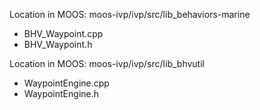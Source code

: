 Location in MOOS: moos-ivp/ivp/src/lib_behaviors-marine
  - BHV_Waypoint.cpp
  - BHV_Waypoint.h

Location in MOOS: moos-ivp/ivp/src/lib_bhvutil
  - WaypointEngine.cpp
  - WaypointEngine.h
